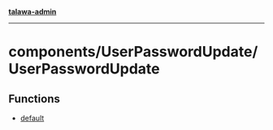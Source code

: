 [**talawa-admin**](../../../README.md)

***

# components/UserPasswordUpdate/UserPasswordUpdate

## Functions

- [default](functions/default.md)
